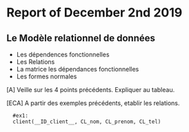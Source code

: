 # Report of December 2nd 2019

## Le Modèle relationnel de données

* Les dépendences fonctionnelles
* Les Relations
* La matrice les dépendances fonctionnelles
* Les formes normales

[A] Veille sur les 4 points précédents. Expliquer au tableau.

[ECA] A partir des exemples précédents, etablir les relations.

      #ex1:
      client(__ID_client__, CL_nom, CL_prenom, CL_tel)
      